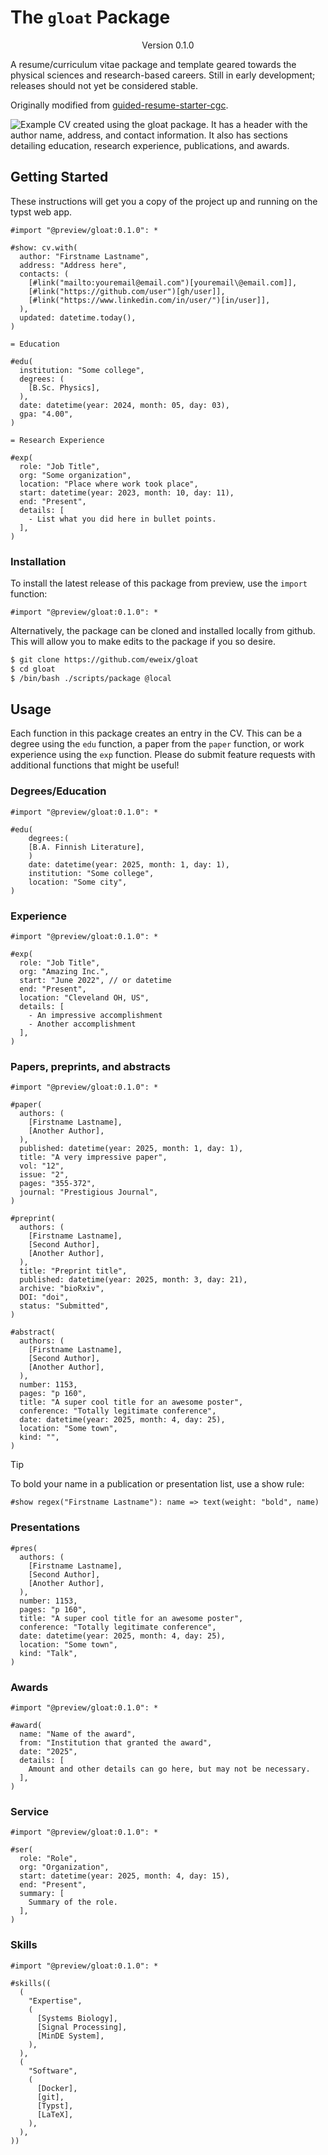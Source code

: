 # The `gloat` Package

<div align="center">Version 0.1.0</div>

A resume/curriculum vitae package and template geared towards the physical sciences and research-based careers.
Still in early development; releases should not yet be considered stable.

Originally modified from [guided-resume-starter-cgc][cgc].

[cgc]: https://typst.app/universe/package/guided-resume-starter-cgc

![
Example CV created using the `gloat` package. 
It has a header with the author name, address, and contact information. 
It also has sections detailing education, research experience, publications, and awards.
](thumbnail.png)

## Getting Started

These instructions will get you a copy of the project up and running on the typst web app.

```typ
#import "@preview/gloat:0.1.0": *

#show: cv.with(
  author: "Firstname Lastname",
  address: "Address here",
  contacts: (
    [#link("mailto:youremail@email.com")[youremail\@email.com]],
    [#link("https://github.com/user")[gh/user]],
    [#link("https://www.linkedin.com/in/user/")[in/user]],
  ),
  updated: datetime.today(),
)

= Education

#edu(
  institution: "Some college",
  degrees: (
    [B.Sc. Physics],
  ),
  date: datetime(year: 2024, month: 05, day: 03),
  gpa: "4.00",
)

= Research Experience

#exp(
  role: "Job Title",
  org: "Some organization",
  location: "Place where work took place",
  start: datetime(year: 2023, month: 10, day: 11),
  end: "Present",
  details: [
    - List what you did here in bullet points.
  ],
)
```

### Installation

To install the latest release of this package from preview, use the `import` function:

```typ
#import "@preview/gloat:0.1.0": *
```

Alternatively, the package can be cloned and installed locally from github.
This will allow you to make edits to the package if you so desire.

```sh
$ git clone https://github.com/eweix/gloat
$ cd gloat
$ /bin/bash ./scripts/package @local
```

## Usage

Each function in this package creates an entry in the CV.
This can be a degree using the `edu` function, a paper from the `paper` function, or work experience using the `exp` function.
Please do submit feature requests with additional functions that might be useful!

### Degrees/Education

```typ
#import "@preview/gloat:0.1.0": *

#edu(
    degrees:(
    [B.A. Finnish Literature],
    )
    date: datetime(year: 2025, month: 1, day: 1),
    institution: "Some college",
    location: "Some city",
)
```

### Experience

```typ
#import "@preview/gloat:0.1.0": *

#exp(
  role: "Job Title",
  org: "Amazing Inc.",
  start: "June 2022", // or datetime
  end: "Present",
  location: "Cleveland OH, US",
  details: [
    - An impressive accomplishment
    - Another accomplishment
  ],
)
```

### Papers, preprints, and abstracts

```typ
#import "@preview/gloat:0.1.0": *

#paper(
  authors: (
    [Firstname Lastname],
    [Another Author],
  ),
  published: datetime(year: 2025, month: 1, day: 1),
  title: "A very impressive paper",
  vol: "12",
  issue: "2",
  pages: "355-372",
  journal: "Prestigious Journal",
)

#preprint(
  authors: (
    [Firstname Lastname],
    [Second Author],
    [Another Author],
  ),
  title: "Preprint title",
  published: datetime(year: 2025, month: 3, day: 21),
  archive: "bioRxiv",
  DOI: "doi",
  status: "Submitted",
)

#abstract(
  authors: (
    [Firstname Lastname],
    [Second Author],
    [Another Author],
  ),
  number: 1153,
  pages: "p 160",
  title: "A super cool title for an awesome poster",
  conference: "Totally legitimate conference",
  date: datetime(year: 2025, month: 4, day: 25),
  location: "Some town",
  kind: "",
)
```

> [!TIP]
> To bold your name in a publication or presentation list, use a show rule:
>
> ```typ
> #show regex("Firstname Lastname"): name => text(weight: "bold", name)
> ```

### Presentations

```typ
#pres(
  authors: (
    [Firstname Lastname],
    [Second Author],
    [Another Author],
  ),
  number: 1153,
  pages: "p 160",
  title: "A super cool title for an awesome poster",
  conference: "Totally legitimate conference",
  date: datetime(year: 2025, month: 4, day: 25),
  location: "Some town",
  kind: "Talk",
)

```

### Awards

```typ
#import "@preview/gloat:0.1.0": *

#award(
  name: "Name of the award",
  from: "Institution that granted the award",
  date: "2025",
  details: [
    Amount and other details can go here, but may not be necessary.
  ],
)
```

### Service

```typ
#import "@preview/gloat:0.1.0": *

#ser(
  role: "Role",
  org: "Organization",
  start: datetime(year: 2025, month: 4, day: 15),
  end: "Present",
  summary: [
    Summary of the role.
  ],
)
```

### Skills

```typ
#import "@preview/gloat:0.1.0": *

#skills((
  (
    "Expertise",
    (
      [Systems Biology],
      [Signal Processing],
      [MinDE System],
    ),
  ),
  (
    "Software",
    (
      [Docker],
      [git],
      [Typst],
      [LaTeX],
    ),
  ),
))
```
